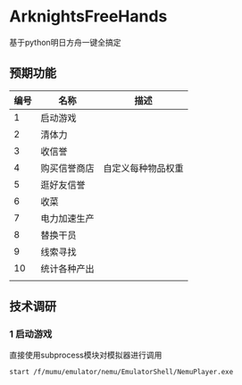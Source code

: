 # ArknightsFreeHands
基于python明日方舟一键全搞定

## 预期功能

| 编号 | 名称         | 描述               |
| ---- | ------------ | ------------------ |
| 1    | 启动游戏     |                    |
| 2    | 清体力       |                    |
| 3    | 收信誉       |                    |
| 4    | 购买信誉商店 | 自定义每种物品权重 |
| 5    | 逛好友信誉   |                    |
| 6    | 收菜         |                    |
| 7    | 电力加速生产 |                    |
| 8    | 替换干员     |                    |
| 9    | 线索寻找     |                    |
| 10   | 统计各种产出 |                    |
|      |              |                    |

## 技术调研

### 1 启动游戏

直接使用subprocess模块对模拟器进行调用

```shell
start /f/mumu/emulator/nemu/EmulatorShell/NemuPlayer.exe
```

